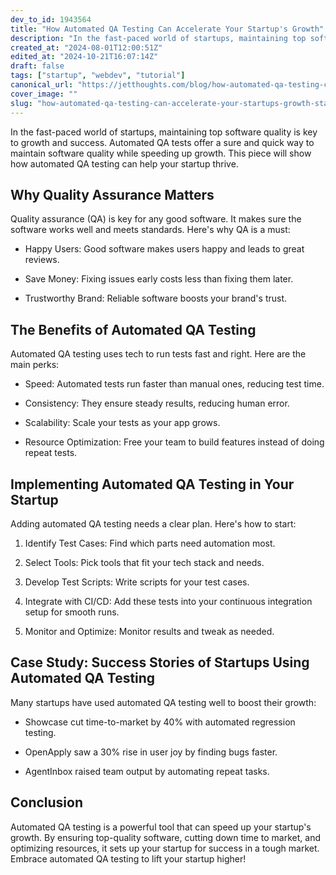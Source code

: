 ```yaml
---
dev_to_id: 1943564
title: "How Automated QA Testing Can Accelerate Your Startup's Growth"
description: "In the fast-paced world of startups, maintaining top software quality is key to growth and success...."
created_at: "2024-08-01T12:00:51Z"
edited_at: "2024-10-21T16:07:14Z"
draft: false
tags: ["startup", "webdev", "tutorial"]
canonical_url: "https://jetthoughts.com/blog/how-automated-qa-testing-can-accelerate-your-startups-growth-startup-webdev/"
cover_image: ""
slug: "how-automated-qa-testing-can-accelerate-your-startups-growth-startup-webdev"
---
```

In the fast-paced world of startups, maintaining top software quality is key to growth and success. Automated QA tests offer a sure and quick way to maintain software quality while speeding up growth. This piece will show how automated QA testing can help your startup thrive.

Why Quality Assurance Matters
---------------------------------

Quality assurance (QA) is key for any good software. It makes sure the software works well and meets standards. Here's why QA is a must:

-   Happy Users: Good software makes users happy and leads to great reviews.

-   Save Money: Fixing issues early costs less than fixing them later.

-   Trustworthy Brand: Reliable software boosts your brand's trust.

The Benefits of Automated QA Testing
----------------------------------------

Automated QA testing uses tech to run tests fast and right. Here are the main perks:

-   Speed: Automated tests run faster than manual ones, reducing test time.

-   Consistency: They ensure steady results, reducing human error.

-   Scalability: Scale your tests as your app grows.

-   Resource Optimization: Free your team to build features instead of doing repeat tests.

Implementing Automated QA Testing in Your Startup
-----------------------------------------------------

Adding automated QA testing needs a clear plan. Here's how to start:

1.  Identify Test Cases: Find which parts need automation most.

2.  Select Tools: Pick tools that fit your tech stack and needs.

3.  Develop Test Scripts: Write scripts for your test cases.

4.  Integrate with CI/CD: Add these tests into your continuous integration setup for smooth runs.

5.  Monitor and Optimize: Monitor results and tweak as needed.

Case Study: Success Stories of Startups Using Automated QA Testing
----------------------------------------------------------------------

Many startups have used automated QA testing well to boost their growth:

-   Showcase cut time-to-market by 40% with automated regression testing.

-   OpenApply saw a 30% rise in user joy by finding bugs faster.

-   AgentInbox raised team output by automating repeat tasks.

Conclusion
--------------

Automated QA testing is a powerful tool that can speed up your startup's growth. By ensuring top-quality software, cutting down time to market, and optimizing resources, it sets up your startup for success in a tough market. Embrace automated QA testing to lift your startup higher!